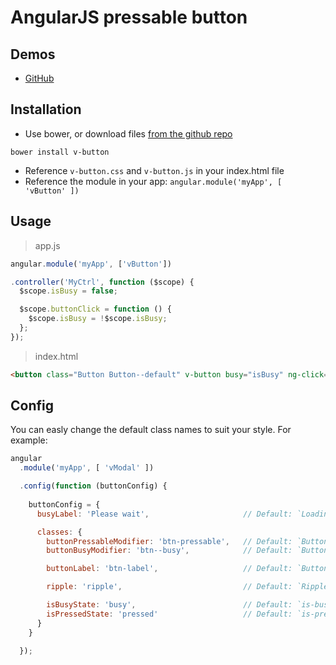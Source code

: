 # AngularJS pressable button

## Demos
  - [GitHub](http://lukaszwatroba.github.io/v-button)

## Installation
  - Use bower, or download files [from the github repo](./dist)
  ```shell
  bower install v-button
  ```
  - Reference `v-button.css` and `v-button.js` in your index.html file
  - Reference the module in your app: `angular.module('myApp', [ 'vButton' ])`

## Usage
> app.js

```javascript
angular.module('myApp', ['vButton'])

.controller('MyCtrl', function ($scope) {
  $scope.isBusy = false;

  $scope.buttonClick = function () {
    $scope.isBusy = !$scope.isBusy;
  };
});
```

> index.html
```html
<button class="Button Button--default" v-button busy="isBusy" ng-click="buttonClick()">Busy Button</button>
```

## Config
You can easly change the default class names to suit your style.
For example:

```js
angular
  .module('myApp', [ 'vModal' ])

  .config(function (buttonConfig) {
    
    buttonConfig = {
      busyLabel: 'Please wait',                     // Default: `Loading`

      classes: {
        buttonPressableModifier: 'btn-pressable',   // Default: `Button--pressable`
        buttonBusyModifier: 'btn--busy',            // Default: `Button--busy`

        buttonLabel: 'btn-label',                   // Default: `Button-label`

        ripple: 'ripple',                           // Default: `Ripple`

        isBusyState: 'busy',                        // Default: `is-busy`
        isPressedState: 'pressed'                   // Default: `is-pressed`
      }
    }

  });
```